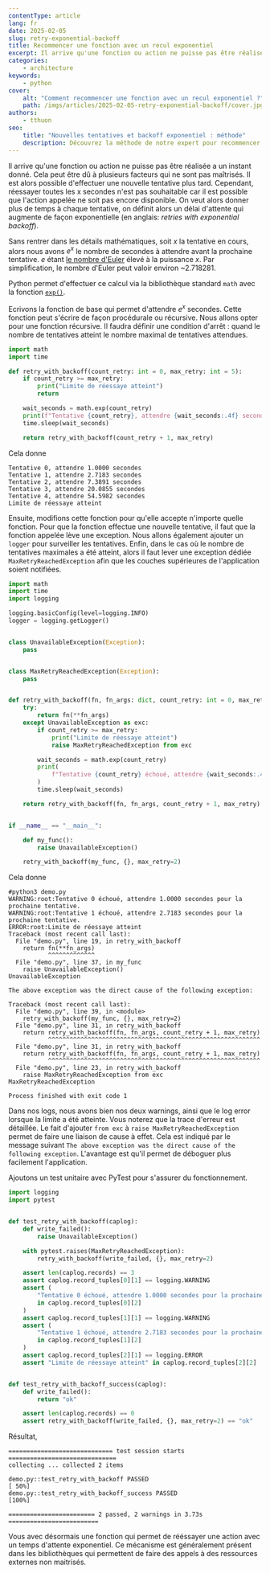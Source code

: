 ```yaml
---
contentType: article
lang: fr
date: 2025-02-05
slug: retry-exponential-backoff
title: Recommencer une fonction avec un recul exponentiel
excerpt: Il arrive qu'une fonction ou action ne puisse pas être réalisée à un instant donné. Cela peut être dû à plusieurs facteurs qui ne sont pas maîtrisés. Il est alors possible d'effectuer une nouvelle tentative plus tard. Dans cet article, voyons comment le faire.
categories:
    - architecture
keywords:
    - python
cover:
    alt: "Comment recommencer une fonction avec un recul exponentiel ?"
    path: /imgs/articles/2025-02-05-retry-exponential-backoff/cover.jpg
authors:
    - tthuon
seo:
    title: "Nouvelles tentatives et backoff exponentiel : méthode"
    description: Découvrez la méthode de notre expert pour recommencer une fonction avec un recul exponentiel sans s'acharner.
---
```


Il arrive qu'une fonction ou action ne puisse pas être réalisée a un instant donné. Cela peut être dû à plusieurs facteurs qui ne sont pas maîtrisés. Il est alors possible d'effectuer une nouvelle tentative plus tard. Cependant, réessayer toutes les x secondes n'est pas souhaitable car il est possible que l'action appelée ne soit pas encore disponible. On veut alors donner plus de temps à chaque tentative, on définit alors un délai d'attente qui augmente de façon exponentielle (en anglais: _retries with exponential backoff_).

Sans rentrer dans les détails mathématiques, soit _x_ la tentative en cours, alors nous avons _e<sup>x</sup>_ le nombre de secondes à attendre avant la prochaine tentative. _e_ étant [le nombre d'Euler](https://www.nagwa.com/fr/explainers/656149079142/) élevé à la puissance _x_. Par simplification, le nombre d'Euler peut valoir environ ~2.718281. 

Python permet d'effectuer ce calcul via la bibliothèque standard `math` avec la fonction [`exp()`](https://docs.python.org/3/library/math.html#math.exp).

Ecrivons la fonction de base qui permet d'attendre _e<sup>x</sup>_ secondes. Cette fonction peut s'écrire de façon procédurale ou récursive. Nous allons opter pour une fonction récursive. Il faudra définir une condition d'arrêt : quand le nombre de tentatives atteint le nombre maximal de tentatives attendues.

```python
import math
import time

def retry_with_backoff(count_retry: int = 0, max_retry: int = 5):
    if count_retry >= max_retry:
        print("Limite de réessaye atteint")
        return

    wait_seconds = math.exp(count_retry)
    print(f"Tentative {count_retry}, attendre {wait_seconds:.4f} secondes")
    time.sleep(wait_seconds)

    return retry_with_backoff(count_retry + 1, max_retry)
```

Cela donne

```shell
Tentative 0, attendre 1.0000 secondes
Tentative 1, attendre 2.7183 secondes
Tentative 2, attendre 7.3891 secondes
Tentative 3, attendre 20.0855 secondes
Tentative 4, attendre 54.5982 secondes
Limite de réessaye atteint
```

Ensuite, modifions cette fonction pour qu'elle accepte n'importe quelle fonction. Pour que la fonction effectue une nouvelle tentative, il faut que la fonction appelée lève une exception. Nous allons également ajouter un `logger` pour surveiller les tentatives. Enfin, dans le cas où le nombre de tentatives maximales a été atteint, alors il faut lever une exception dédiée `MaxRetryReachedException` afin que les couches supérieures de l'application soient notifiées.

```python
import math
import time
import logging

logging.basicConfig(level=logging.INFO)
logger = logging.getLogger()


class UnavailableException(Exception):
    pass


class MaxRetryReachedException(Exception):
    pass


def retry_with_backoff(fn, fn_args: dict, count_retry: int = 0, max_retry: int = 5):
    try:
        return fn(**fn_args)
    except UnavailableException as exc:
        if count_retry >= max_retry:
            print("Limite de réessaye atteint")
            raise MaxRetryReachedException from exc

        wait_seconds = math.exp(count_retry)
        print(
            f"Tentative {count_retry} échoué, attendre {wait_seconds:.4f} secondes pour la prochaine tentative."
        )
        time.sleep(wait_seconds)

    return retry_with_backoff(fn, fn_args, count_retry + 1, max_retry)


if __name__ == "__main__":

    def my_func():
        raise UnavailableException()

    retry_with_backoff(my_func, {}, max_retry=2)

```

Cela donne

```shell
#python3 demo.py 
WARNING:root:Tentative 0 échoué, attendre 1.0000 secondes pour la prochaine tentative.
WARNING:root:Tentative 1 échoué, attendre 2.7183 secondes pour la prochaine tentative.
ERROR:root:Limite de réessaye atteint
Traceback (most recent call last):
  File "demo.py", line 19, in retry_with_backoff
    return fn(**fn_args)
           ^^^^^^^^^^^^^
  File "demo.py", line 37, in my_func
    raise UnavailableException()
UnavailableException

The above exception was the direct cause of the following exception:

Traceback (most recent call last):
  File "demo.py", line 39, in <module>
    retry_with_backoff(my_func, {}, max_retry=2)
  File "demo.py", line 31, in retry_with_backoff
    return retry_with_backoff(fn, fn_args, count_retry + 1, max_retry)
           ^^^^^^^^^^^^^^^^^^^^^^^^^^^^^^^^^^^^^^^^^^^^^^^^^^^^^^^^^^^
  File "demo.py", line 31, in retry_with_backoff
    return retry_with_backoff(fn, fn_args, count_retry + 1, max_retry)
           ^^^^^^^^^^^^^^^^^^^^^^^^^^^^^^^^^^^^^^^^^^^^^^^^^^^^^^^^^^^
  File "demo.py", line 23, in retry_with_backoff
    raise MaxRetryReachedException from exc
MaxRetryReachedException

Process finished with exit code 1
```

Dans nos logs, nous avons bien nos deux warnings, ainsi que le log error lorsque la limite a été atteinte. Vous noterez que la trace d'erreur est détaillée. Le fait d'ajouter `from exc` à `raise MaxRetryReachedException` permet de faire une liaison de cause à effet. Cela est indiqué par le message suivant `The above exception was the direct cause of the following exception`. L'avantage est qu'il permet de déboguer plus facilement l'application.

Ajoutons un test unitaire avec PyTest pour s'assurer du fonctionnement.

```python
import logging
import pytest


def test_retry_with_backoff(caplog):
    def write_failed():
        raise UnavailableException()

    with pytest.raises(MaxRetryReachedException):
        retry_with_backoff(write_failed, {}, max_retry=2)

    assert len(caplog.records) == 3
    assert caplog.record_tuples[0][1] == logging.WARNING
    assert (
        "Tentative 0 échoué, attendre 1.0000 secondes pour la prochaine tentative."
        in caplog.record_tuples[0][2]
    )
    assert caplog.record_tuples[1][1] == logging.WARNING
    assert (
        "Tentative 1 échoué, attendre 2.7183 secondes pour la prochaine tentative."
        in caplog.record_tuples[1][2]
    )
    assert caplog.record_tuples[2][1] == logging.ERROR
    assert "Limite de réessaye atteint" in caplog.record_tuples[2][2]


def test_retry_with_backoff_success(caplog):
    def write_failed():
        return "ok"

    assert len(caplog.records) == 0
    assert retry_with_backoff(write_failed, {}, max_retry=2) == "ok"
```

Résultat,

```shell
============================= test session starts ==============================
collecting ... collected 2 items

demo.py::test_retry_with_backoff PASSED                                  [ 50%]
demo.py::test_retry_with_backoff_success PASSED                          [100%]

======================== 2 passed, 2 warnings in 3.73s =========================
```

Vous avec désormais une fonction qui permet de rééssayer une action avec un temps d'attente exponentiel. Ce mécanisme est généralement présent dans les bibliothèques qui permettent de faire des appels à des ressources externes non maitrisés.

